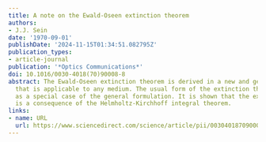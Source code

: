 ```yaml
---
title: A note on the Ewald-Oseen extinction theorem
authors:
- J.J. Sein
date: '1970-09-01'
publishDate: '2024-11-15T01:34:51.082795Z'
publication_types:
- article-journal
publication: '*Optics Communications*'
doi: 10.1016/0030-4018(70)90008-8
abstract: The Ewald-Oseen extinction theorem is derived in a new and general form
  that is applicable to any medium. The usual form of the extinction theorem appears
  as a special case of the general formulation. It is shown that the extinction theorem
  is a consequence of the Helmholtz-Kirchhoff integral theorem.
links:
- name: URL
  url: https://www.sciencedirect.com/science/article/pii/0030401870900088
---
```

